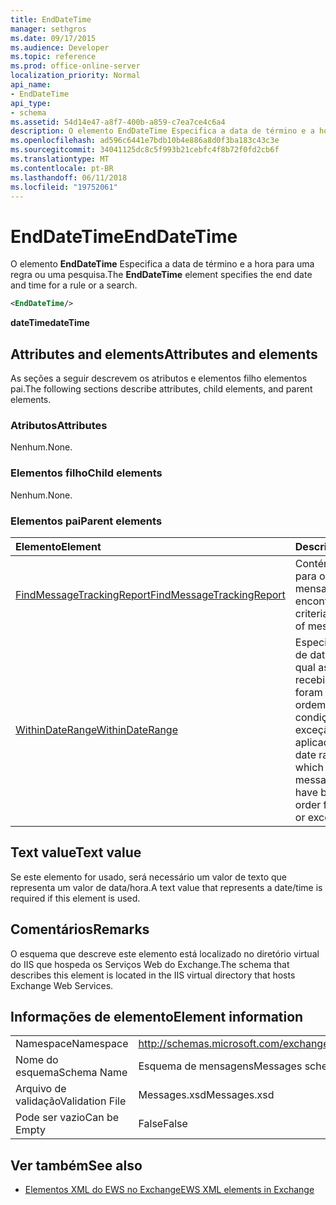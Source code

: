```yaml
---
title: EndDateTime
manager: sethgros
ms.date: 09/17/2015
ms.audience: Developer
ms.topic: reference
ms.prod: office-online-server
localization_priority: Normal
api_name:
- EndDateTime
api_type:
- schema
ms.assetid: 54d14e47-a8f7-400b-a859-c7ea7ce4c6a4
description: O elemento EndDateTime Especifica a data de término e a hora para uma regra ou uma pesquisa.
ms.openlocfilehash: ad596c6441e7bdb10b4e886a8d0f3ba183c43c3e
ms.sourcegitcommit: 34041125dc8c5f993b21cebfc4f8b72f0fd2cb6f
ms.translationtype: MT
ms.contentlocale: pt-BR
ms.lasthandoff: 06/11/2018
ms.locfileid: "19752061"
---
```

# <a name="enddatetime"></a><span data-ttu-id="cf8d2-103">EndDateTime</span><span class="sxs-lookup"><span data-stu-id="cf8d2-103">EndDateTime</span></span>

<span data-ttu-id="cf8d2-104">O elemento **EndDateTime** Especifica a data de término e a hora para uma regra ou uma pesquisa.</span><span class="sxs-lookup"><span data-stu-id="cf8d2-104">The **EndDateTime** element specifies the end date and time for a rule or a search.</span></span> 
  
```XML
<EndDateTime/>
```

 <span data-ttu-id="cf8d2-105">**dateTime**</span><span class="sxs-lookup"><span data-stu-id="cf8d2-105">**dateTime**</span></span>
## <a name="attributes-and-elements"></a><span data-ttu-id="cf8d2-106">Attributes and elements</span><span class="sxs-lookup"><span data-stu-id="cf8d2-106">Attributes and elements</span></span>

<span data-ttu-id="cf8d2-107">As seções a seguir descrevem os atributos e elementos filho elementos pai.</span><span class="sxs-lookup"><span data-stu-id="cf8d2-107">The following sections describe attributes, child elements, and parent elements.</span></span>
  
### <a name="attributes"></a><span data-ttu-id="cf8d2-108">Atributos</span><span class="sxs-lookup"><span data-stu-id="cf8d2-108">Attributes</span></span>

<span data-ttu-id="cf8d2-109">Nenhum.</span><span class="sxs-lookup"><span data-stu-id="cf8d2-109">None.</span></span>
  
### <a name="child-elements"></a><span data-ttu-id="cf8d2-110">Elementos filho</span><span class="sxs-lookup"><span data-stu-id="cf8d2-110">Child elements</span></span>

<span data-ttu-id="cf8d2-111">Nenhum.</span><span class="sxs-lookup"><span data-stu-id="cf8d2-111">None.</span></span>
  
### <a name="parent-elements"></a><span data-ttu-id="cf8d2-112">Elementos pai</span><span class="sxs-lookup"><span data-stu-id="cf8d2-112">Parent elements</span></span>

|<span data-ttu-id="cf8d2-113">**Elemento**</span><span class="sxs-lookup"><span data-stu-id="cf8d2-113">**Element**</span></span>|<span data-ttu-id="cf8d2-114">**Descrição**</span><span class="sxs-lookup"><span data-stu-id="cf8d2-114">**Description**</span></span>|
|:-----|:-----|
|[<span data-ttu-id="cf8d2-115">FindMessageTrackingReport</span><span class="sxs-lookup"><span data-stu-id="cf8d2-115">FindMessageTrackingReport</span></span>](findmessagetrackingreport.md) <br/> |<span data-ttu-id="cf8d2-116">Contém os critérios para os tipos de mensagens para encontrar.</span><span class="sxs-lookup"><span data-stu-id="cf8d2-116">Contains criteria for the types of messages to find.</span></span>  <br/> |
|[<span data-ttu-id="cf8d2-117">WithinDateRange</span><span class="sxs-lookup"><span data-stu-id="cf8d2-117">WithinDateRange</span></span>](withindaterange.md) <br/> |<span data-ttu-id="cf8d2-118">Especifica o intervalo de datas dentro do qual as mensagens recebidas precisará foram recebidos em ordem para a condição ou uma exceção a ser aplicado.</span><span class="sxs-lookup"><span data-stu-id="cf8d2-118">Specifies the date range within which incoming messages have to have been received in order for the condition or exception to apply.</span></span>  <br/> |
   
## <a name="text-value"></a><span data-ttu-id="cf8d2-119">Text value</span><span class="sxs-lookup"><span data-stu-id="cf8d2-119">Text value</span></span>

<span data-ttu-id="cf8d2-120">Se este elemento for usado, será necessário um valor de texto que representa um valor de data/hora.</span><span class="sxs-lookup"><span data-stu-id="cf8d2-120">A text value that represents a date/time is required if this element is used.</span></span>
  
## <a name="remarks"></a><span data-ttu-id="cf8d2-121">Comentários</span><span class="sxs-lookup"><span data-stu-id="cf8d2-121">Remarks</span></span>

<span data-ttu-id="cf8d2-122">O esquema que descreve este elemento está localizado no diretório virtual do IIS que hospeda os Serviços Web do Exchange.</span><span class="sxs-lookup"><span data-stu-id="cf8d2-122">The schema that describes this element is located in the IIS virtual directory that hosts Exchange Web Services.</span></span>
  
## <a name="element-information"></a><span data-ttu-id="cf8d2-123">Informações de elemento</span><span class="sxs-lookup"><span data-stu-id="cf8d2-123">Element information</span></span>

|||
|:-----|:-----|
|<span data-ttu-id="cf8d2-124">Namespace</span><span class="sxs-lookup"><span data-stu-id="cf8d2-124">Namespace</span></span>  <br/> |http://schemas.microsoft.com/exchange/services/2006/messages  <br/> |
|<span data-ttu-id="cf8d2-125">Nome do esquema</span><span class="sxs-lookup"><span data-stu-id="cf8d2-125">Schema Name</span></span>  <br/> |<span data-ttu-id="cf8d2-126">Esquema de mensagens</span><span class="sxs-lookup"><span data-stu-id="cf8d2-126">Messages schema</span></span>  <br/> |
|<span data-ttu-id="cf8d2-127">Arquivo de validação</span><span class="sxs-lookup"><span data-stu-id="cf8d2-127">Validation File</span></span>  <br/> |<span data-ttu-id="cf8d2-128">Messages.xsd</span><span class="sxs-lookup"><span data-stu-id="cf8d2-128">Messages.xsd</span></span>  <br/> |
|<span data-ttu-id="cf8d2-129">Pode ser vazio</span><span class="sxs-lookup"><span data-stu-id="cf8d2-129">Can be Empty</span></span>  <br/> |<span data-ttu-id="cf8d2-130">False</span><span class="sxs-lookup"><span data-stu-id="cf8d2-130">False</span></span>  <br/> |
   
## <a name="see-also"></a><span data-ttu-id="cf8d2-131">Ver também</span><span class="sxs-lookup"><span data-stu-id="cf8d2-131">See also</span></span>



- [<span data-ttu-id="cf8d2-132">Elementos XML do EWS no Exchange</span><span class="sxs-lookup"><span data-stu-id="cf8d2-132">EWS XML elements in Exchange</span></span>](ews-xml-elements-in-exchange.md)

